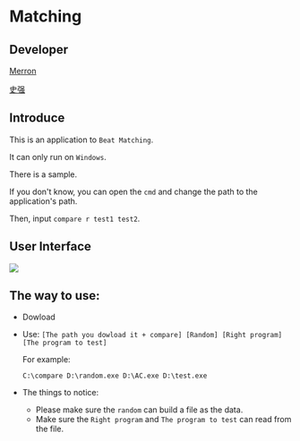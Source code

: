 # Matching

## Developer
[Merron](https://www.luogu.com.cn/user/338370)

[史强](https://www.luogu.com.cn/user/226335)

## Introduce

This is an application to `Beat Matching`.

It can only run on `Windows`.

There is a sample.

If you don't know, you can open the `cmd` and change the path to the application's path.

Then, input `compare r test1 test2`.

## User Interface

<img src=http://chuantu.xyz/t6/741/1608359136x1700340279.jpg />

## The way to use:
- Dowload
- Use:
  `[The path you dowload it + compare] [Random] [Right program] [The program to test]`
  
  For example:
  
  `C:\compare D:\random.exe D:\AC.exe D:\test.exe`
 
- The things to notice:
  - Please make sure the `random` can build a file as the data.
  - Make sure the `Right program` and `The program to test` can read from the file.
